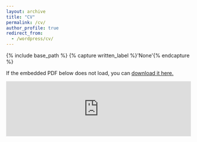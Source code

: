 ```yaml
---
layout: archive
title: "CV"
permalink: /cv/
author_profile: true
redirect_from:
  - /wordpress/cv/
---
```



{% include base_path %}
{% capture written_label %}'None'{% endcapture %}

If the embedded PDF below does not load, you can <u><a href="https://github.com/Gianpe/Gianpe.github.io/cv_gian.pdf">download it here.</a></u>
<br/>

<embed src="https://github.com/Gianpe/Gianpe.github.io/cv_gian.pdf" type="application/pdf" width="100%" />
